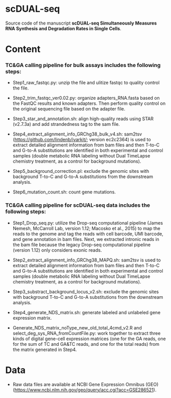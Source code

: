 # scDUAL-seq
Source code of the manuscript **scDUAL-seq Simultaneously Measures RNA Synthesis and Degradation Rates in Single Cells**.

# Content
### TC&GA calling pipeline for bulk assays includes the following steps:
+ Step1_raw_fastqc.py: unzip the file and ulitize fastqc to quality control the file.

+ Step2_trim_fastqc_ver0.02.py: organize adapters_RNA.fasta based on the FastQC results and known adapters. Then perform quality control on the original sequencing file based on the adapter file.

+ Step3_star_and_annotation.sh: align high-quality reads using STAR (v2.7.3a) and add strandedness tag to the sam file.

+ Step4_extract_alignment_info_GRChg38_bulk_v4.sh: sam2tsv (https://github.com/lindenb/jvarkit/; version ec2c2364) is used to extract detailed alignment information from bam files and then T-to-C and G-to-A substitutions are identified in both experimental and control samples (double metabolic RNA labeling without Dual TimeLapse chemistry treatment, as a control for background mutations).

+ Step5_background_correction.pl: exclude the genomic sites with background T-to-C and G-to-A substitutions from the downstream analysis.

+ Step6_mutation_count.sh: count gene mutations.

### TC&GA calling pipeline for scDUAL-seq data includes the following steps:
+ Step1_Drop_seq.py: utilize the Drop-seq computational pipeline (James Nemesh, McCarroll Lab, version 1.12; Macosko et al., 2015) to map the reads to the genome and tag the reads with cell barcode, UMI barcode, and gene annotation in bam files. Next, we extracted intronic reads in the bam file because the legacy Drop-seq computational pipeline (version 1.12) only considers exonic reads.

+ Step2_extract_alignment_info_GRChg38_MAPQ.sh: sam2tsv is used to extract detailed alignment information from bam files and then T-to-C and G-to-A substitutions are identified in both experimental and control samples (double metabolic RNA labeling without Dual TimeLapse chemistry treatment, as a control for background mutations).

+ Step3_substract_background_locus_v2.sh: exclude the genomic sites with background T-to-C and G-to-A substitutions from the downstream analysis.

+ Step4_generate_NDS_matrix.sh: generate labeled and unlabeled gene expression matrix.

+ Generate_NDS_matrix_noType_new_old_total_4cmd_v2.R and select_deg_sys_RNA_fromCountFile.py: work together to extract three kinds of digital gene-cell expression matrices (one for the GA reads, one for the sum of TC and GA&TC reads, and one for the total reads) from the matrix generated in Step4.

# Data
+ Raw data files are available at NCBI Gene Expression Omnibus (GEO) (https://www.ncbi.nlm.nih.gov/geo/query/acc.cgi?acc=GSE286521).
